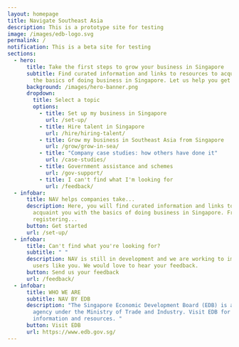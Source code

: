 ```yaml
---
layout: homepage
title: Navigate Southeast Asia
description: This is a prototype site for testing
image: /images/edb-logo.svg
permalink: /
notification: This is a beta site for testing
sections:
  - hero:
      title: Take the first steps to grow your business in Singapore
      subtitle: Find curated information and links to resources to acquaint you with
        the basics of doing business in Singapore. Let us help you get started.
      background: /images/hero-banner.png
      dropdown:
        title: Select a topic
        options:
          - title: Set up my business in Singapore
            url: /set-up/
          - title: Hire talent in Singapore
            url: /hire/hiring-talent/
          - title: Grow my business in Southeast Asia from Singapore
            url: /grow/grow-in-sea/
          - title: "Company case studies: how others have done it"
            url: /case-studies/
          - title: Government assistance and schemes
            url: /gov-support/
          - title: I can't find what I'm looking for
            url: /feedback/
  - infobar:
      title: NAV helps companies take...
      description: Here, you will find curated information and links to resources to
        acquaint you with the basics of doing business in Singapore. From
        registering...
      button: Get started
      url: /set-up/
  - infobar:
      title: Can't find what you're looking for?
      subtitle: " "
      description: NAV is still in development and we are working to improve it for
        users like you. We would love to hear your feedback.
      button: Send us your feedback
      url: /feedback/
  - infobar:
      title: WHO WE ARE
      subtitle: NAV BY EDB
      description: "The Singapore Economic Development Board (EDB) is a government
        agency under the Ministry of Trade and Industry. Visit EDB for more
        information and resources. "
      button: Visit EDB
      url: https://www.edb.gov.sg/
---
```

